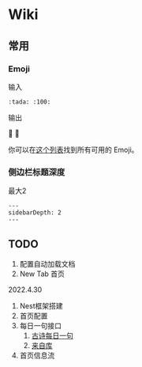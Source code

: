# Wiki

## 常用

### Emoji

输入

```
:tada: :100:
```

输出

🎉 💯

你可以在[这个列表](https://github.com/markdown-it/markdown-it-emoji/blob/master/lib/data/full.json)找到所有可用的 Emoji。

### 侧边栏标题深度
最大2

```
---
sidebarDepth: 2
---
```

## TODO

1. 配置自动加载文档
2. New Tab 首页

2022.4.30
1. Nest框架搭建
2. 首页配置
3. 每日一句接口
   1.  [古诗每日一句](https://v2.jinrishici.com/one.json)
   2.  [来自库](https://github.com/vv314/quotes)
4. 首页信息流
